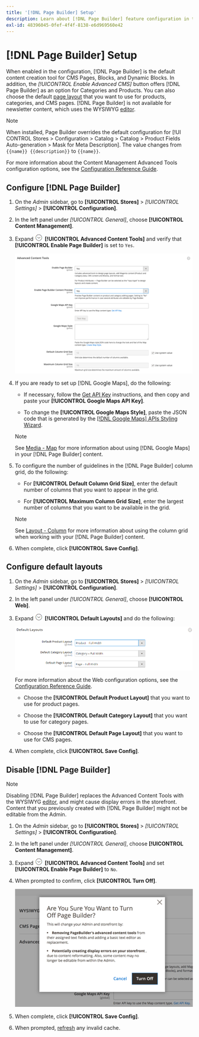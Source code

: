 ```yaml
---
title: '[!DNL Page Builder] Setup'
description: Learn about [!DNL Page Builder] feature configuration in the Admin for Adobe Commerce and Magento Open Source.
exl-id: 48396045-0fef-4f4f-8138-e6d969560e42
---
```

# [!DNL Page Builder] Setup

When enabled in the configuration, [!DNL Page Builder] is the default content creation tool for CMS Pages, Blocks, and Dynamic Blocks. In addition, the _[!UICONTROL Enable Advanced CMS]_ button offers [!DNL Page Builder] as an option for Categories and Products. You can also choose the default [page layout](../content-design/page-layout.md) that you want to use for products, categories, and CMS pages. [!DNL Page Builder] is not available for newsletter content, which uses the WYSIWYG [editor](../content-design/editor.md).

>[!NOTE]
>
> When installed, Page Builder overrides the default configuration for [!UI CONTROL Stores > Configuration > Catalog > Catalog > Product Fields Auto-generation >  Mask for Meta Description]. The value changes from `{{name}} {{description}}` to `{{name}}`.
> 
For more information about the Content Management Advanced Tools configuration options, see the [Configuration Reference Guide](https://docs.magento.com/user-guide/configuration/general/content-management.html).

## Configure [!DNL Page Builder]

1. On the _Admin_ sidebar, go to **[!UICONTROL Stores]** > _[!UICONTROL Settings]_ > **[!UICONTROL Configuration]**.

1. In the left panel under _[!UICONTROL General]_, choose **[!UICONTROL Content Management]**.

1. Expand ![Expansion selector](../assets/icon-display-expand.png) **[!UICONTROL Advanced Content Tools]** and verify that **[!UICONTROL Enable Page Builder]** is set to `Yes`.

   ![Advanced Content Tools](./assets/content-management-advanced-content-tools.png)<!-- zoom -->

1. If you are ready to set up [!DNL Google Maps], do the following:

   - If necessary, follow the [Get API Key][1] instructions, and then copy and paste your **[!UICONTROL Google Maps API Key]**.

   - To change the **[!UICONTROL Google Maps Style]**, paste the JSON code that is generated by the [[!DNL Google Maps] APIs Styling Wizard][2].

   >[!NOTE]
   >
   >See [Media - Map](map.md) for more information about using [!DNL Google Maps] in your [!DNL Page Builder] content.

1. To configure the number of guidelines in the [!DNL Page Builder] column grid, do the following:

   - For **[!UICONTROL Default Column Grid Size]**, enter the default number of columns that you want to appear in the grid.

   - For **[!UICONTROL Maximum Column Grid Size]**, enter the largest number of columns that you want to be available in the grid.

   >[!NOTE]
   >
   >See [Layout - Column](column.md) for more information about using the column grid when working with your [!DNL Page Builder] content.

1. When complete, click **[!UICONTROL Save Config]**.

## Configure default layouts

1. On the _Admin_ sidebar, go to **[!UICONTROL Stores]** > _[!UICONTROL Settings]_ > **[!UICONTROL Configuration]**.

1. In the left panel under _[!UICONTROL General]_, choose **[!UICONTROL Web]**.

1. Expand ![Expansion selector](../assets/icon-display-expand.png) **[!UICONTROL Default Layouts]** and do the following:

   ![Default Layouts](./assets/web-default-layouts.png)<!-- zoom -->

   For more information about the Web configuration options, see the [Configuration Reference Guide](https://docs.magento.com/user-guide/configuration/general/web.html#default-layouts).

   - Choose the **[!UICONTROL Default Product Layout]** that you want to use for product pages.

   - Choose the **[!UICONTROL Default Category Layout]** that you want to use for category pages.

   - Choose the **[!UICONTROL Default Page Layout]** that you want to use for CMS pages.

1. When complete, click **[!UICONTROL Save Config]**.

## Disable [!DNL Page Builder]

>[!NOTE]
>
>Disabling [!DNL Page Builder] replaces the Advanced Content Tools with the WYSIWYG [editor](../content-design/editor.md), and might cause display errors in the storefront. Content that you previously created with [!DNL Page Builder] might not be editable from the Admin.

1. On the _Admin_ sidebar, go to **[!UICONTROL Stores]** > _[!UICONTROL Settings]_ > **[!UICONTROL Configuration]**.

1. In the left panel under _[!UICONTROL General]_, choose **[!UICONTROL Content Management]**.

1. Expand ![Expansion selector](../assets/icon-display-expand.png) **[!UICONTROL Advanced Content Tools]** and set **[!UICONTROL Enable Page Builder]** to `No`.

1. When prompted to confirm, click **[!UICONTROL Turn Off]**.

   ![Turn off [!DNL Page Builder] - confirm](./assets/disable-page-builder-popup.png)<!-- zoom -->

1. When complete, click **[!UICONTROL Save Config]**.

1. When prompted, [refresh](https://docs.magento.com/user-guide/system/cache-management.html) any invalid cache.

[1]: https://developers.google.com/maps/documentation/javascript/get-api-key
[2]: https://mapstyle.withgoogle.com/
